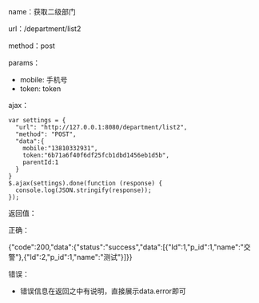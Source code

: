 name：获取二级部门

url：/department/list2

method：post

params：

* mobile: 手机号
* token: token


ajax：

```
var settings = {
  "url": "http://127.0.0.1:8080/department/list2",
  "method": "POST",
  "data":{
    mobile:"13810332931",
    token:"6b71a6f40f6df25fcb1dbd1456eb1d5b",
    parentId:1
  }
}
$.ajax(settings).done(function (response) {
  console.log(JSON.stringify(response));
});
```


返回值：

正确：

{"code":200,"data":{"status":"success","data":[{"Id":1,"p_id":1,"name":"交警"},{"Id":2,"p_id":1,"name":"测试"}]}}

错误：

* 错误信息在返回之中有说明，直接展示data.error即可


